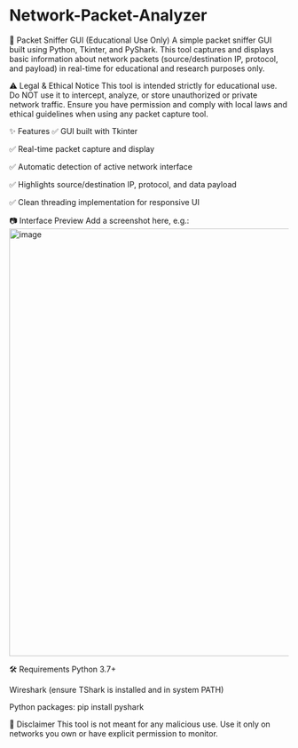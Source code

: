 # Network-Packet-Analyzer
📡 Packet Sniffer GUI (Educational Use Only)
A simple packet sniffer GUI built using Python, Tkinter, and PyShark. This tool captures and displays basic information about network packets (source/destination IP, protocol, and payload) in real-time for educational and research purposes only.

⚠️ Legal & Ethical Notice
This tool is intended strictly for educational use.
Do NOT use it to intercept, analyze, or store unauthorized or private network traffic.
Ensure you have permission and comply with local laws and ethical guidelines when using any packet capture tool.

✨ Features
✅ GUI built with Tkinter

✅ Real-time packet capture and display

✅ Automatic detection of active network interface

✅ Highlights source/destination IP, protocol, and data payload

✅ Clean threading implementation for responsive UI

📷 Interface Preview
Add a screenshot here, e.g.:
<img width="916" height="770" alt="image" src="https://github.com/user-attachments/assets/827f6cbd-fffe-43cc-b7ff-3fc99553bd08" />

🛠️ Requirements
Python 3.7+

Wireshark (ensure TShark is installed and in system PATH)

Python packages:
pip install pyshark

🧪 Disclaimer
This tool is not meant for any malicious use. Use it only on networks you own or have explicit permission to monitor.

